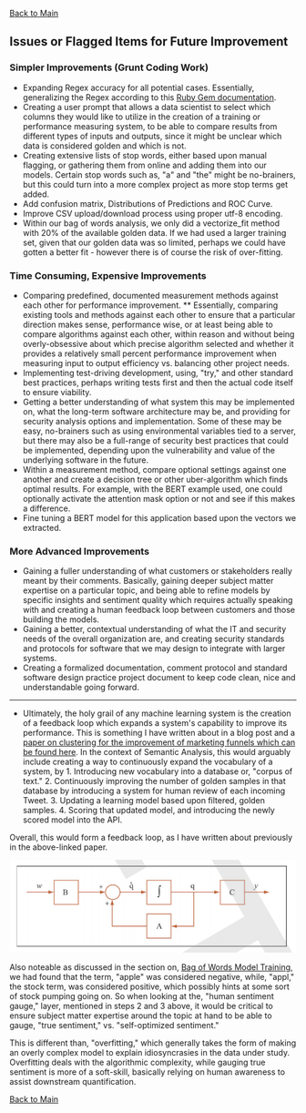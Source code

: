 [Back to Main](/README.md/)

## Issues or Flagged Items for Future Improvement

### Simpler Improvements (Grunt Coding Work)

* Expanding Regex accuracy for all potential cases.  Essentially, generalizing the Regex according to this [Ruby Gem documentation](https://www.rubydoc.info/gems/twitter-text/1.13.0/Twitter/Regex).
* Creating a user prompt that allows a data scientist to select which columns they would like to utilize in the creation of a training or performance measuring system, to be able to compare results from different types of inputs and outputs, since it might be unclear which data is considered golden and which is not.
* Creating extensive lists of stop words, either based upon manual flagging, or gathering them from online and adding them into our models. Certain stop words such as, "a" and "the" might be no-brainers, but this could turn into a more complex project as more stop terms get added.
* Add confusion matrix, Distributions of Predictions and ROC Curve.
* Improve CSV upload/download process using proper utf-8 encoding.
* Within our bag of words analysis, we only did a vectorize_fit method with 20% of the available golden data.  If we had used a larger training set, given that our golden data was so limited, perhaps we could have gotten a better fit - however there is of course the risk of over-fitting.

### Time Consuming, Expensive Improvements

* Comparing predefined, documented measurement methods against each other for performance improvement.
** Essentially, comparing existing tools and methods against each other to ensure that a particular direction makes sense, performance wise, or at least being able to compare algorithms against each other, within reason and without being overly-obsessive about which precise algorithm selected and whether it provides a relatively small percent performance improvement when measuring input to output efficiency vs. balancing other project needs.
* Implementing test-driving development, using, "try," and other standard best practices, perhaps writing tests first and then the actual code itself to ensure viability.
* Getting a better understanding of what system this may be implemented on, what the long-term software architecture may be, and providing for security analysis options and implementation. Some of these may be easy, no-brainers such as using environmental variables tied to a server, but there may also be a full-range of security best practices that could be implemented, depending upon the vulnerability and value of the underlying software in the future.
* Within a measurement method, compare optional settings against one another and create a decision tree or other uber-algorithm which finds optimal results. For example, with the BERT example used, one could optionally activate the attention mask option or not and see if this makes a difference.
* Fine tuning a BERT model for this application based upon the vectors we extracted.

### More Advanced Improvements

* Gaining a fuller understanding of what customers or stakeholders really meant by their comments. Basically, gaining deeper subject matter expertise on a particular topic, and being able to refine models by specific insights and sentiment quality which requires actually speaking with and creating a human feedback loop between customers and those building the models.
* Gaining a better, contextual understanding of what the IT and security needs of the overall organization are, and creating security standards and protocols for software that we may design to integrate with larger systems.
* Creating a formalized documentation, comment protocol and standard software design practice project document to keep code clean, nice and understandable going forward.

<hr>

* Ultimately, the holy grail of any machine learning system is the creation of a feedback loop which expands a system's capability to improve its performance. This is something I have written about in a blog post and a [paper on clustering for the improvement of marketing funnels which can be found here](https://www.patdel.com/video-views-marketing-funnels/). In the context of Semantic Analysis, this would arguably include creating a way to continuously expand the vocabulary of a system, by 1. Introducing new vocabulary into a database or, "corpus of text." 2. Continuously improving the number of golden samples in that database by introducing a system for human review of each incoming Tweet. 3. Updating a learning model based upon filtered, golden samples. 4. Scoring that updated model, and introducing the newly scored model into the API.

Overall, this would form a feedback loop, as I have written about previously in the above-linked paper.

![feedback Loop](/assets/images/feedbackloop.png)

Also noteable as discussed in the section on, [Bag of Words Model Training](/readmesections/BagofWords.md), we had found that the term, "apple" was considered negative, while, "appl," the stock term, was considered positive, which possibly hints at some sort of stock pumping going on.  So when looking at the, "human sentiment gauge," layer, mentioned in steps 2 and 3 above, it would be critical to ensure subject matter expertise around the topic at hand to be able to gauge, "true sentiment," vs. "self-optimized sentiment."

This is different than, "overfitting," which generally takes the form of making an overly complex model to explain idiosyncrasies in the data under study. Overfitting deals with the algorithmic complexity, while gauging true sentiment is more of a soft-skill, basically relying on human awareness to assist downstream quantification.

[Back to Main](/README.md/)
